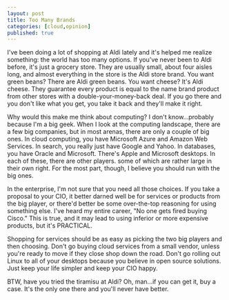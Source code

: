 ```yaml
---
layout: post
title: Too Many Brands
categories: [cloud,opinion]
published: true
---
```


I've been doing a lot of shopping at Aldi lately and it's helped me realize something: the world has too many options. If you've never been to Aldi before, it's just a grocery store.  They are usually small, about four aisles long, and almost everything in the store is the Aldi store brand. You want green beans? There are Aldi green beans. You want cheese? It's Aldi cheese.  They guarantee every product is equal to the name brand product from other stores with a double-your-money-back deal. If you go there and you don't like what you get, you take it back and they'll make it right.

Why would this make me think about computing? I don't know...probably because I'm a big geek. When I look at the computing landscape, there are a few big companies, but in most arenas, there are only a couple of big ones. In cloud computing, you have Microsoft Azure and Amazon Web Services. In search, you really just have Google and Yahoo. In databases, you have Oracle and Microsoft. There's Apple and Microsoft desktops.  In each of these, there are other players. some of which are rather large in their own right. For the most part, though, I believe you should run with the big ones.

In the enterprise, I'm not sure that you need all those choices. If you take a proposal to your CIO, it better darned well be for services or products from the big player, or there'd better be some over-the-top reasoning for using something else.  I've heard my entire career, "No one gets fired buying Cisco." This is true, and it may lead to using inferior or more expensive products, but it's PRACTICAL.

Shopping for services should be as easy as picking the two big players and then choosing. Don't go buying cloud services from a small vendor, unless you're ready to move if they close shop down the road.  Don't go rolling out Linux to all of your desktops because you believe in open source solutions. Just keep your life simpler and keep your CIO happy.

BTW, have you tried the tiramisu at Aldi?  Oh, man...if you can get it, buy a case. It's the only one there and you'll never have better.